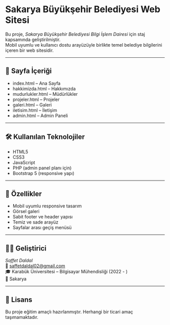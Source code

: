 # Sakarya Büyükşehir Belediyesi Web Sitesi

Bu proje, *Sakarya Büyükşehir Belediyesi Bilgi İşlem Dairesi* için staj kapsamında geliştirilmiştir.  
Mobil uyumlu ve kullanıcı dostu arayüzüyle birlikte temel belediye bilgilerini içeren bir web sitesidir.

---

## 📁 Sayfa İçeriği

- index.html – Ana Sayfa  
- hakkimizda.html – Hakkımızda  
- mudurlukler.html – Müdürlükler  
- projeler.html – Projeler  
- galeri.html – Galeri  
- iletisim.html – İletişim  
- admin.html – Admin Paneli

---

## 🛠 Kullanılan Teknolojiler

- HTML5
- CSS3
- JavaScript
- PHP (admin panel planı için)
- Bootstrap 5 (responsive yapı)

---

## 🎯 Özellikler

- Mobil uyumlu responsive tasarım  
- Görsel galeri  
- Sabit footer ve header yapısı  
- Temiz ve sade arayüz  
- Sayfalar arası geçiş menüsü  

---

## 👨‍💻 Geliştirici

*Saffet Daldal*  
📧 saffetdaldal02@gmail.com  
🎓 Karabük Üniversitesi – Bilgisayar Mühendisliği (2022 - )  
📍 Sakarya

---

## 🔐 Lisans

Bu proje eğitim amaçlı hazırlanmıştır. Herhangi bir ticari amaç taşımamaktadır.